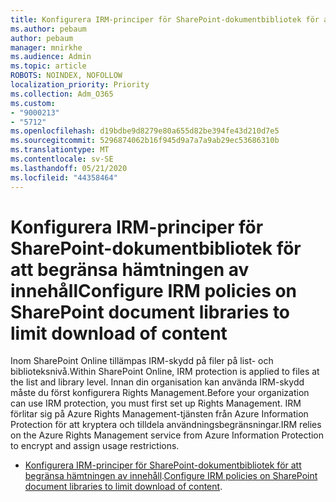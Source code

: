 ```yaml
---
title: Konfigurera IRM-principer för SharePoint-dokumentbibliotek för att begränsa hämtningen av innehåll
ms.author: pebaum
author: pebaum
manager: mnirkhe
ms.audience: Admin
ms.topic: article
ROBOTS: NOINDEX, NOFOLLOW
localization_priority: Priority
ms.collection: Adm_O365
ms.custom:
- "9000213"
- "5712"
ms.openlocfilehash: d19bdbe9d8279e80a655d82be394fe43d210d7e5
ms.sourcegitcommit: 5296874062b16f945d9a7a7a9ab29ec53686310b
ms.translationtype: MT
ms.contentlocale: sv-SE
ms.lasthandoff: 05/21/2020
ms.locfileid: "44358464"
---
```

# <a name="configure-irm-policies-on-sharepoint-document-libraries-to-limit-download-of-content"></a><span data-ttu-id="241b7-102">Konfigurera IRM-principer för SharePoint-dokumentbibliotek för att begränsa hämtningen av innehåll</span><span class="sxs-lookup"><span data-stu-id="241b7-102">Configure IRM policies on SharePoint document libraries to limit download of content</span></span>

<span data-ttu-id="241b7-103">Inom SharePoint Online tillämpas IRM-skydd på filer på list- och biblioteksnivå.</span><span class="sxs-lookup"><span data-stu-id="241b7-103">Within SharePoint Online, IRM protection is applied to files at the list and library level.</span></span> <span data-ttu-id="241b7-104">Innan din organisation kan använda IRM-skydd måste du först konfigurera Rights Management.</span><span class="sxs-lookup"><span data-stu-id="241b7-104">Before your organization can use IRM protection, you must first set up Rights Management.</span></span> <span data-ttu-id="241b7-105">IRM förlitar sig på Azure Rights Management-tjänsten från Azure Information Protection för att kryptera och tilldela användningsbegränsningar.</span><span class="sxs-lookup"><span data-stu-id="241b7-105">IRM relies on the Azure Rights Management service from Azure Information Protection to encrypt and assign usage restrictions.</span></span>

- <span data-ttu-id="241b7-106">[Konfigurera IRM-principer för SharePoint-dokumentbibliotek för att begränsa hämtningen av innehåll](https://docs.microsoft.com/office365/securitycompliance/set-up-irm-in-sp-admin-center).</span><span class="sxs-lookup"><span data-stu-id="241b7-106">[Configure IRM policies on SharePoint document libraries to limit download of content](https://docs.microsoft.com/office365/securitycompliance/set-up-irm-in-sp-admin-center).</span></span>
